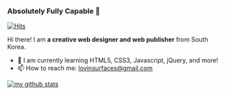 ### Absolutely Fully Capable 💖

[![Hits](https://hits.seeyoufarm.com/api/count/incr/badge.svg?url=https%3A%2F%2Fgithub.com%2Fabsolutelyfullycapable%2Fhit-counter&count_bg=%23E5E5E5&title_bg=%23F9687E&icon=&icon_color=%23E7E7E7&title=hits&edge_flat=true)](https://hits.seeyoufarm.com)

Hi there! I am **a creative web designer and web publisher** from South Korea.
- 🌱 I am currently learning HTML5, CSS3, Javascript, jQuery, and more!
- 📫 How to reach me: lovinsurfaces@gmail.com

[![my github stats](https://github-readme-stats.vercel.app/api?username=absolutelyfullycapable)](https://github.com/anuraghazra/github-readme-stats)

<!--
**absolutelyfullycapable/absolutelyfullycapable** is a ✨ _special_ ✨ repository because its `README.md` (this file) appears on your GitHub profile.

Here are some ideas to get you started:

- 🔭 I’m currently working on ...
- 🌱 I’m currently learning ...
- 👯 I’m looking to collaborate on ...
- 🤔 I’m looking for help with ...
- 💬 Ask me about ...
- 📫 How to reach me: ...
- 😄 Pronouns: ...
- ⚡ Fun fact: ...
-->
